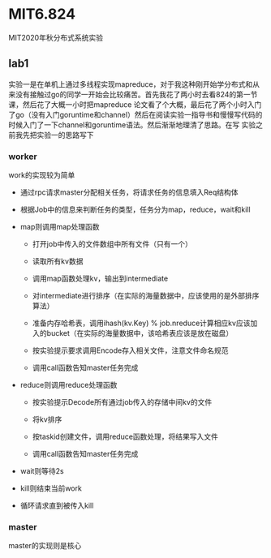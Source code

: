 # MIT6.824
MIT2020年秋分布式系统实验

## lab1

实验一是在单机上通过多线程实现mapreduce，对于我这种刚开始学分布式和从来没有接触过go的同学一开始会比较痛苦。首先我花了两小时去看824的第一节课，然后花了大概一小时把mapreduce
论文看了个大概，最后花了两个小时入门了go（没有入门goruntime和channel）然后在阅读实验一指导书和慢慢写代码的时候入门了一下channel和goruntime语法。然后渐渐地理清了思路。在写
实验之前我先把实验一的思路写下

### worker

work的实现较为简单

- 通过rpc请求master分配相关任务，将请求任务的信息填入Req结构体

- 根据Job中的信息来判断任务的类型，任务分为map，reduce，wait和kill

- map则调用map处理函数

  + 打开job中传入的文件数组中所有文件（只有一个）
  
  + 读取所有kv数据
  
  + 调用map函数处理kv，输出到intermediate
  
  + 对intermediate进行排序（在实际的海量数据中，应该使用的是外部排序算法）
  
  + 准备内存哈希表，调用ihash(kv.Key) % job.nreduce计算相应kv应该加入的bucket（在实际的海量数据中，该哈希表应该是放在磁盘）
  
  + 按实验提示要求调用Encode存入相关文件，注意文件命名规范

  + 调用call函数告知master任务完成

- reduce则调用reduce处理函数

  + 按实验提示Decode所有通过job传入的存储中间kv的文件

  + 将kv排序

  + 按taskid创建文件，调用reduce函数处理，将结果写入文件

  + 调用call函数告知master任务完成

- wait则等待2s

- kill则结束当前work

- 循环请求直到被传入kill


### master

master的实现则是核心
















